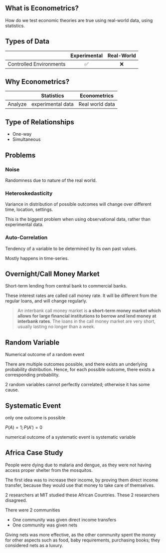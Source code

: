 ## What is Econometrics?

How do we test economic theories are true using real-world data, using statistics.

## Types of Data

|                         | Experimental | Real-World |
| :---------------------: | :----------: | :--------: |
| Controlled Environments |      ✅       |     ❌      |

## Why Econometrics?

|         | Statistics        | Econometrics    |
| ------- | ----------------- | --------------- |
| Analyze | experimental data | Real world data |

## Type of Relationships

- One-way
- Simultaneous

## Problems

### Noise

Randomness due to nature of the real world.

### Heteroskedasticity

Variance in distribution of possible outcomes will change over different time, location, settings.

This is the biggest problem when using observational data, rather than experimental data.

### Auto-Correlation

Tendency of a variable to be determined by its own past values.

Mostly happens in time-series.

## Overnight/Call Money Market

Short-term lending from central bank to commercial banks.

These interest rates are called call money rate. It will be different from the regular loans, and will change regularly.

> An interbank call money market is **a short-term money market which allows for large financial institutions to borrow and lend money at interbank rates**. The loans in the call money market are very short, usually lasting no longer than a week.

## Random Variable

Numerical outcome of a random event

There are multiple outcomes possible, and there exists an underlying probability distribution. Hence, for each possible outcome, there exists a corresponding probability.

2 random variables cannot perfectly correlated; otherwise it has some cause.

## Systematic Event

only one outcome is possible

$P(A)=1; P(A')=0$

numerical outcome of a systematic event is systematic variable

## Africa Case Study

People were dying due to malaria and dengue, as they were not having access proper shelter from the mosquitos.

The first idea was to increase their income, by proving them direct income transfer, because they would use that money to take care of themselves.

2 researchers at MIT studied these African Countries. These 2 researchers disagreed.

There were 2 communities

- One community was given direct income transfers
- One community was given nets

Giving nets was more effective, as the other community spent the money for other aspects such as food, baby requirements, purchasing books; they considered nets as a luxury.


